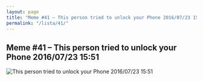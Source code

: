 ```yaml
---
layout: page
title: "Meme #41 – This person tried to unlock your Phone 2016/07/23 15:51"
permalink: "/lista/41/"
---
```


## Meme #41 – This person tried to unlock your Phone 2016/07/23 15:51

![This person tried to unlock your Phone 2016/07/23 15:51](https://i.chzbgr.com/full/10441192960/h1718D1C8/this-person-tried-unlock-phone-20160723-1551)


